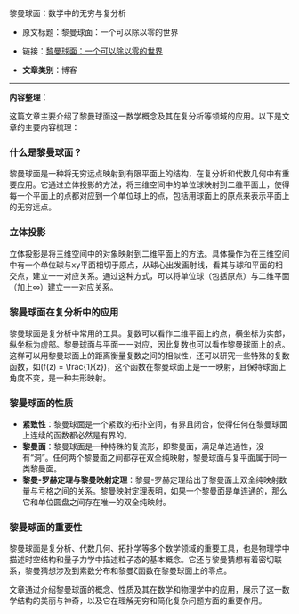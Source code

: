 黎曼球面：数学中的无穷与复分析
- 原文标题：黎曼球面：一个可以除以零的世界 
- 链接：[黎曼球面：一个可以除以零的世界](https://mp.weixin.qq.com/s/avLyact8-bHibHztP4ZuEg) 

- **文章类别**：博客 

---
**内容整理**： 

这篇文章主要介绍了黎曼球面这一数学概念及其在复分析等领域的应用。以下是文章的主要内容梳理：

### 什么是黎曼球面？
黎曼球面是一种将无穷远点映射到有限平面上的结构，在复分析和代数几何中有重要应用。它通过立体投影的方法，将三维空间中的单位球映射到二维平面上，使得每一个平面上的点都对应到一个单位球上的点，包括用球面上的原点来表示平面上的无穷远点。

### 立体投影
立体投影是将三维空间中的对象映射到二维平面上的方法。具体操作为在三维空间中有一个单位球与xy平面相切于原点，从球心出发画射线，看其与球和平面的相交点，建立一一对应关系。通过这种方式，可以将单位球（包括原点）与二维平面（加上∞）建立一一对应关系。

### 黎曼球面在复分析中的应用
黎曼球面是复分析中常用的工具。复数可以看作二维平面上的点，横坐标为实部，纵坐标为虚部。黎曼球面与平面一一对应，因此复数也可以看作黎曼球面上的点。这样可以用黎曼球面上的距离衡量复数之间的相似性，还可以研究一些特殊的复数函数，如\(f(z) = \frac{1}{z}\)，这个函数在黎曼球面上是一一映射，且保持球面上角度不变，是一种共形映射。

### 黎曼球面的性质
- **紧致性**：黎曼球面是一个紧致的拓扑空间，有界且闭合，使得任何在黎曼球面上连续的函数都必然是有界的。
- **黎曼面**：黎曼球面是一种特殊的复流形，即黎曼面，满足单连通性，没有“洞”。任何两个黎曼面之间都存在双全纯映射，黎曼球面与复平面属于同一类黎曼面。
- **黎曼-罗赫定理与黎曼映射定理**：黎曼-罗赫定理给出了黎曼面上双全纯映射数量与亏格之间的关系。黎曼映射定理表明，如果一个黎曼面是单连通的，那么它和单位圆盘之间存在唯一的双全纯映射。

### 黎曼球面的重要性
黎曼球面是复分析、代数几何、拓扑学等多个数学领域的重要工具，也是物理学中描述时空结构和量子力学中描述粒子态的基本概念。它还与黎曼猜想有着密切联系，黎曼猜想涉及到素数分布和黎曼ζ函数在黎曼球面上的零点。

文章通过介绍黎曼球面的概念、性质及其在数学和物理学中的应用，展示了这一数学结构的美丽与神奇，以及它在理解无穷和简化复杂问题方面的重要作用。
